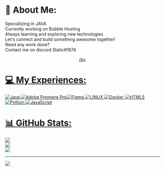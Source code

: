 # 💫 About Me:
Specializing in JAVA<br>Currently working on Bubble Hosting<br>Always learning and exploring new technologies<br>Let's connect and build something awesome together!<br>Need any work done?<br>Contact me on discord Static#1674

<!--🎵SPOTIFY / 🌐WEBSITE: https://github.com/kittinan/spotify-github-profile -->
<p align="center">
<a href="https://www.youtube.com/watch?v=vdB-8eLEW8g">/a>

# 💻 My Experiences:
![Java](https://img.shields.io/badge/java-%23ED8B00.svg?style=for-the-badge&logo=java&logoColor=white) ![Adobe Premiere Pro](https://img.shields.io/badge/Adobe%20Premiere%20Pro-9999FF.svg?style=for-the-badge&logo=Adobe%20Premiere%20Pro&logoColor=white)![Figma](https://img.shields.io/badge/figma-%23F24E1E.svg?style=for-the-badge&logo=figma&logoColor=white) ![LINUX](https://img.shields.io/badge/Linux-FCC624?style=for-the-badge&logo=linux&logoColor=black) ![Docker](https://img.shields.io/badge/docker-%230db7ed.svg?style=for-the-badge&logo=docker&logoColor=white) ![HTML5](https://img.shields.io/badge/html5-%23E34F26.svg?style=for-the-badge&logo=html5&logoColor=white) ![Python](https://img.shields.io/badge/python-3670A0?style=for-the-badge&logo=python&logoColor=ffdd54) ![JavaScript](https://img.shields.io/badge/javascript-%23323330.svg?style=for-the-badge&logo=javascript&logoColor=%23F7DF1E)
# 📊 GitHub Stats:
![](https://github-readme-stats.vercel.app/api?username=smstaticgit&theme=dark&hide_border=false&include_all_commits=false&count_private=false)<br/>
![](https://github-readme-streak-stats.herokuapp.com/?user=smstaticgit&theme=dark&hide_border=false)<br/>
![](https://github-readme-stats.vercel.app/api/top-langs/?username=smstaticgit&theme=dark&hide_border=false&include_all_commits=false&count_private=false&layout=compact)

---
[![](https://visitcount.itsvg.in/api?id=smstaticgit&icon=0&color=0)](https://visitcount.itsvg.in)

<!-- Proudly created with GPRM ( https://gprm.itsvg.in ) -->
